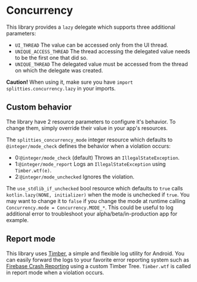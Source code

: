 # Concurrency
This library provides a `lazy` delegate which supports three additional parameters:

* `UI_THREAD` The value can be accessed only from the UI thread.
* `UNIQUE_ACCESS_THREAD` The thread accessing the delegated value needs to be the first one that did so.
* `UNIQUE_THREAD` The delegated value must be accessed from the thread on which the delegate was created.

**Caution!** When using it, make sure you have `import splitties.concurrency.lazy` in your imports.

## Custom behavior
The library have 2 resource parameters to configure it's behavior. To change them, simply override their value in your app's resources.

The `splitties_concurrency_mode` integer resource which defaults to `@integer/mode_check` defines the behavior when a violation occurs:

* 0:`@integer/mode_check` (default) Throws an `IllegalStateException`.
* 1:`@integer/mode_report` Logs an `IllegalStateException` using `Timber.wtf(e)`.
* 2:`@integer/mode_unchecked` Ignores the violation.

The `use_stdlib_if_unchecked` bool resource which defaults to `true` calls `kotlin.lazy(NONE, initializer)` when the mode is unchecked if `true`. You may want to change it to `false` if you change the mode at runtime calling `Concurrency.mode = Concurrency.MODE_*`. This could be useful to log additional error to troubleshoot your alpha/beta/in-production app for example.

## Report mode
This library uses [Timber](https://github.com/JakeWharton/timber), a simple and flexible log utility for Android. You can easily forward the logs to your favorite error reporting system such as [Firebase Crash Reporting](https://firebase.google.com/docs/crash/) using a custom Timber Tree. `Timber.wtf` is called in report mode when a violation occurs.